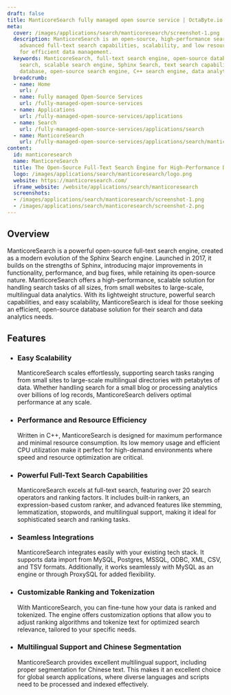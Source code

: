 ```yaml
---
draft: false
title: ManticoreSearch fully managed open source service | OctaByte.io
meta:
  cover: /images/applications/search/manticoresearch/screenshot-1.png
  description: ManticoreSearch is an open-source, high-performance search engine offering
    advanced full-text search capabilities, scalability, and low resource consumption
    for efficient data management.
  keywords: ManticoreSearch, full-text search engine, open-source database, high-performance
    search, scalable search engine, Sphinx Search, text search capabilities, search
    database, open-source search engine, C++ search engine, data analytics search
  breadcrumb:
  - name: Home
    url: /
  - name: Fully managed Open-Source Services
    url: /fully-managed-open-source-services
  - name: Applications
    url: /fully-managed-open-source-services/applications
  - name: Search
    url: /fully-managed-open-source-services/applications/search
  - name: ManticoreSearch
    url: /fully-managed-open-source-services/applications/search/manticoresearch
content:
  id: manticoresearch
  name: ManticoreSearch
  title: The Open-Source Full-Text Search Engine for High-Performance Data Management
  logo: /images/applications/search/manticoresearch/logo.png
  website: https://manticoresearch.com/
  iframe_website: /website/applications/search/manticoresearch
  screenshots:
  - /images/applications/search/manticoresearch/screenshot-1.png
  - /images/applications/search/manticoresearch/screenshot-2.png
---
```


## Overview

ManticoreSearch is a powerful open-source full-text search engine, created as a modern evolution of the Sphinx Search engine. Launched in 2017, it builds on the strengths of Sphinx, introducing major improvements in functionality, performance, and bug fixes, while retaining its open-source nature. ManticoreSearch offers a high-performance, scalable solution for handling search tasks of all sizes, from small websites to large-scale, multilingual data analytics. With its lightweight structure, powerful search capabilities, and easy scalability, ManticoreSearch is ideal for those seeking an efficient, open-source database solution for their search and data analytics needs.

## Features

- ### Easy Scalability

  ManticoreSearch scales effortlessly, supporting search tasks ranging from small sites to large-scale multilingual directories with petabytes of data. Whether handling search for a small blog or processing analytics over billions of log records, ManticoreSearch delivers optimal performance at any scale.

- ### Performance and Resource Efficiency

  Written in C++, ManticoreSearch is designed for maximum performance and minimal resource consumption. Its low memory usage and efficient CPU utilization make it perfect for high-demand environments where speed and resource optimization are critical.

- ### Powerful Full-Text Search Capabilities

  ManticoreSearch excels at full-text search, featuring over 20 search operators and ranking factors. It includes built-in rankers, an expression-based custom ranker, and advanced features like stemming, lemmatization, stopwords, and multilingual support, making it ideal for sophisticated search and ranking tasks.

- ### Seamless Integrations

  ManticoreSearch integrates easily with your existing tech stack. It supports data import from MySQL, Postgres, MSSQL, ODBC, XML, CSV, and TSV formats. Additionally, it works seamlessly with MySQL as an engine or through ProxySQL for added flexibility.

- ### Customizable Ranking and Tokenization

  With ManticoreSearch, you can fine-tune how your data is ranked and tokenized. The engine offers customization options that allow you to adjust ranking algorithms and tokenize text for optimized search relevance, tailored to your specific needs.

- ### Multilingual Support and Chinese Segmentation

  ManticoreSearch provides excellent multilingual support, including proper segmentation for Chinese text. This makes it an excellent choice for global search applications, where diverse languages and scripts need to be processed and indexed effectively.